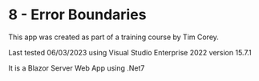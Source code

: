 # 8 - Error Boundaries
This app was created as part of a training course by Tim Corey.

Last tested 06/03/2023 using Visual Studio Enterprise 2022 version 15.7.1

It is a Blazor Server Web App using .Net7
